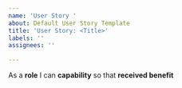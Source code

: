 ```yaml
---
name: 'User Story '
about: Default User Story Template
title: 'User Story: <Title>'
labels: ''
assignees: ''

---
```


As a **role** I can **capability** so that **received benefit**
